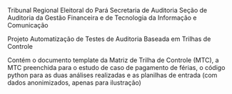 Tribunal Regional Eleitoral do Pará
Secretaria de Auditoria
Seção de Auditoria da Gestão Financeira e de Tecnologia da Informação e Comunicação


Projeto Automatização de Testes de Auditoria Baseada em Trilhas de Controle

Contém o documento template da Matriz de Trilha de Controle (MTC), a MTC preenchida para o estudo de caso de pagamento de férias, o código python para as duas análises realizadas e as planilhas de entrada (com dados anonimizados, apenas para ilustração)
